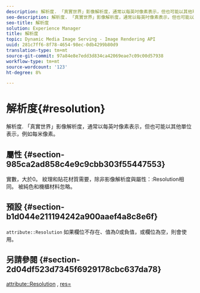 ```yaml
---
description: 解析度. 「真實世界」影像解析度，通常以每英吋像素表示，但也可能以其他單位表示，例如每米像素。
seo-description: 解析度. 「真實世界」影像解析度，通常以每英吋像素表示，但也可能以其他單位表示，例如每米像素。
seo-title: 解析度
solution: Experience Manager
title: 解析度
topic: Dynamic Media Image Serving - Image Rendering API
uuid: 281c7ff6-8f78-4654-98ec-0db4299b80d9
translation-type: tm+mt
source-git-commit: 97a84e8e7edd3d834ca42069eae7c09c00d57938
workflow-type: tm+mt
source-wordcount: '123'
ht-degree: 8%

---
```



# 解析度{#resolution}

解析度. 「真實世界」影像解析度，通常以每英吋像素表示，但也可能以其他單位表示，例如每米像素。

## 屬性 {#section-985ca2ad858c4e9c9cbb303f55447553}

實數，大於0。 紋理和貼花材質需要，除非影像解析度與屬性：:Resolution相同。 被純色和機櫃材料忽略。

## 預設 {#section-b1d044e211194242a900aaef4a8c8e6f}

`attribute::Resolution` 如果欄位不存在、值為0或負值，或欄位為空，則會使用。

## 另請參閱 {#section-2d04df523d7345f6929178cbc637da78}

[attribute::Resolution](../../../../../ir-api/material-cat/image-rendering-api-ref/c-ir-material-catalog/c-ir-material-data-reference/r-ir-resolution-dataref.md#reference-09fe14e6bfbf4db6b7f4369fffecc806) ,  [res=](../../../../../ir-api/http-protocol/image-rendering-api-ref/c-ir-http-protocol-ref/c-ir-http-protocol-command-reference/r-ir-res.md#reference-0ad9de8887144c83a6db97b4994f7c04)
